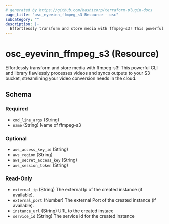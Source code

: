 ```yaml
---
# generated by https://github.com/hashicorp/terraform-plugin-docs
page_title: "osc_eyevinn_ffmpeg_s3 Resource - osc"
subcategory: ""
description: |-
  Effortlessly transform and store media with ffmpeg-s3! This powerful CLI and library flawlessly processes videos and syncs outputs to your S3 bucket, streamlining your video conversion needs in the cloud.
---
```


# osc_eyevinn_ffmpeg_s3 (Resource)

Effortlessly transform and store media with ffmpeg-s3! This powerful CLI and library flawlessly processes videos and syncs outputs to your S3 bucket, streamlining your video conversion needs in the cloud.



<!-- schema generated by tfplugindocs -->
## Schema

### Required

- `cmd_line_args` (String)
- `name` (String) Name of ffmpeg-s3

### Optional

- `aws_access_key_id` (String)
- `aws_region` (String)
- `aws_secret_access_key` (String)
- `aws_session_token` (String)

### Read-Only

- `external_ip` (String) The external Ip of the created instance (if available).
- `external_port` (Number) The external Port of the created instance (if available).
- `instance_url` (String) URL to the created instace
- `service_id` (String) The service id for the created instance
